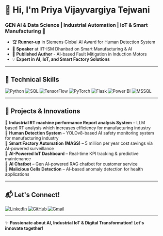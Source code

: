 
# 👋 Hi, I'm Priya Vijayvargiya Tejwani  
### GEN AI & Data Science | Industrial Automation | IoT & Smart Manufacturing 🚀

- 🏆 **Runner-up** in Siemens Global AI Award for Human Detection System
- 🎤 **Speaker** at IIT-ISM Dhanbad on Smart Manufacturing & AI
- 📖 **Published Author** - AI-based Fault Mitigation in Induction Motors
- 💡 **Expert in AI, IoT, and Smart Factory Solutions**

---

## 🔧 **Technical Skills**

![Python](https://img.shields.io/badge/Python-FFD43B?style=for-the-badge&logo=python&logoColor=blue)
![SQL](https://img.shields.io/badge/SQL-4479A1?style=for-the-badge&logo=postgresql&logoColor=white)
![TensorFlow](https://img.shields.io/badge/TensorFlow-FF6F00?style=for-the-badge&logo=tensorflow&logoColor=white)
![PyTorch](https://img.shields.io/badge/PyTorch-EE4C2C?style=for-the-badge&logo=pytorch&logoColor=white)
![Flask](https://img.shields.io/badge/Flask-000000?style=for-the-badge&logo=flask&logoColor=white)
![Power BI](https://img.shields.io/badge/PowerBI-F2C811?style=for-the-badge&logo=powerbi&logoColor=black)
![MSSQL](https://img.shields.io/badge/MSSQL-CC2927?style=for-the-badge&logo=microsoftsqlserver&logoColor=white)

---

## 🚀 **Projects & Innovations**
🔹 **Industrial RT machine performance Report analysis System** –  LLM based RT analysis which increases efficiency for manufacturing industry   
🔹 **Human Detection System** – YOLOv8-based AI safety monitoring system for manufacturing industry   
🔹 **Smart Factory Automation (MASS)** – 5 million per year cost savings via AI-powered surveillance  
🔹 **AI-Powered IoT Dashboard** – Real-time KPI tracking & predictive maintenance  
🔹 **AI Chatbot** – Gen AI-powered RAG chatbot for customer service  
🔹 **Malicious Cells Detection** – AI-based anomaly detection for health applications  

---

## 📬 **Let's Connect!**

[![LinkedIn](https://img.shields.io/badge/LinkedIn-0A66C2?style=for-the-badge&logo=linkedin&logoColor=white)](https://linkedin.com/in/priya-vijayvargiya-tejwani-01441076)
[![GitHub](https://img.shields.io/badge/GitHub-171515?style=for-the-badge&logo=github&logoColor=white)](https://github.com/PriyaVj05T)
[![Gmail](https://img.shields.io/badge/Gmail-D14836?style=for-the-badge&logo=gmail&logoColor=white)](mailto:vijayvargiyapriya05@gmail.com)

---

✨ **Passionate about AI, Industrial IoT & Digital Transformation! Let's innovate together!**
